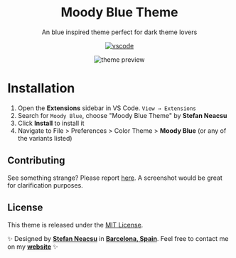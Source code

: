 <div align="center">

# Moody Blue Theme

An blue inspired theme perfect for dark theme lovers

[![vscode](https://img.shields.io/badge/vscode-v1.12+-373277.svg?style=for-the-badge)](https://code.visualstudio.com/updates/v1_12)

![theme preview](https://i.imgur.com/G3KSdGo.png)

</div>

# Installation

1. Open the **Extensions** sidebar in VS Code. `View → Extensions`
2. Search for `Moody Blue`, choose "Moody Blue Theme" by **Stefan Neacsu**
3. Click **Install** to install it
4. Navigate to File > Preferences > Color Theme > **Moody Blue** (or any of the variants listed)

## Contributing

See something strange? Please report [here](https://github.com/stefaneacsu147/moody-blue/issues). A screenshot would be great for clarification purposes.

## License

This theme is released under the [MIT License](https://github.com/stefaneacsu147/moody-blue/blob/main/LICENSE.md).

✨ Designed by **[Stefan Neacsu](https://neacsustefan.com)** in **[Barcelona, Spain](https://www.google.com/maps/place/Lagos)**. Feel free to contact me on my **[website](https://neacsustefan.com)** ✨

